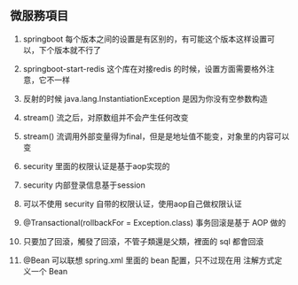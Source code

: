## 微服務項目

1. springboot 每个版本之间的设置是有区别的，有可能这个版本这样设置可以，下个版本就不行了

2. springboot-start-redis 这个库在对接redis 的时候，设置方面需要格外注意，它不一样

3. 反射的时候 java.lang.InstantiationException 是因为你没有空参数构造

4. stream() 流之后，对原数组并不会产生任何改变

5. stream() 流调用外部变量得为final，但是是地址值不能变，对象里的内容可以变

6. security 里面的权限认证是基于aop实现的

7. security 内部登录信息基于session

8. 可以不使用 security 自带的权限认证，使用aop自己做权限认证

9. @Transactional(rollbackFor = Exception.class) 事务回滚是基于 AOP 做的

10. 只要加了回滾，觸發了回滾，不管子類還是父類，裡面的 sql 都會回滾

11. @Bean 可以联想 spring.xml 里面的 bean 配置，只不过现在用 注解方式定义一个 Bean